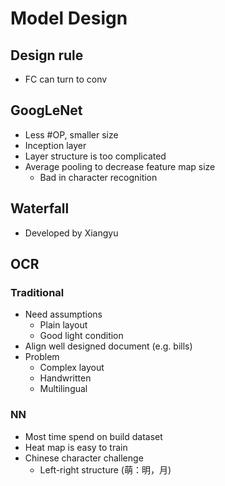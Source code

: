 # Model Design

## Design rule
* FC can turn to conv

## GoogLeNet
* Less #OP, smaller size
* Inception layer
* Layer structure is too complicated
* Average pooling to decrease feature map size
    * Bad in character recognition

## Waterfall
* Developed by Xiangyu

## OCR

### Traditional
* Need assumptions
    * Plain layout
    * Good light condition
* Align well designed document (e.g. bills)
* Problem
    * Complex layout
    * Handwritten
    * Multilingual

### NN
* Most time spend on build dataset
* Heat map is easy to train
* Chinese character challenge
    * Left-right structure (萌：明，月)

